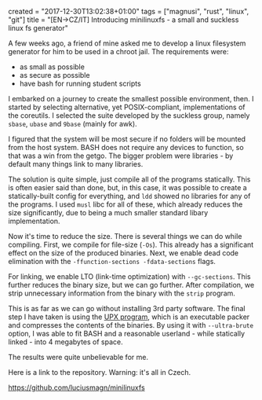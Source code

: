created = "2017-12-30T13:02:38+01:00"
tags = ["magnusi", "rust", "linux", "git"]
title = "[EN->CZ/IT] Introducing minilinuxfs - a small and suckless linux fs generator"

A few weeks ago, a friend of mine asked me to develop a linux filesystem generator
for him to be used in a chroot jail. The requirements were:

- as small as possible
- as secure as possible
- have bash for running student scripts

I embarked on a journey to create the smallest possible environment, then. I started
by selecting alternative, yet POSIX-compliant, implementations of the coreutils. I
selected the suite developed by the suckless group, namely `sbase`, `ubase` and
`9base` (mainly for awk).

I figured that the system will be most secure if no folders will be mounted from the
host system. BASH does not require any devices to function, so that was a win from the
getgo. The bigger problem were libraries - by default many things link to many libraries.

The solution is quite simple, just compile all of the programs statically. This is often
easier said than done, but, in this case, it was possible to create a statically-built
config for everything, and `ldd` showed no libraries for any of the programs. I used
`musl` libc for all of these, which already reduces the size significantly, due to
being a much smaller standard libary implementation.

Now it's time to reduce the size. There is several things we can do while compiling.
First, we compile for file-size (`-Os`). This already has a significant effect on the
size of the produced binaries. Next, we enable dead code elimination with the
`-ffunction-sections -fdata-sections` flags.

For linking, we enable LTO (link-time optimization) with `--gc-sections`. This further
reduces the binary size, but we can go further. After compilation, we strip unnecessary
information from the binary with the `strip` program.

This is as far as we can go without installing 3rd party software. The final step I have
taken is using the [UPX program](https://upx.github.io/), which is an executable packer
and compresses the contents of the binaries. By using it with `--ultra-brute` option,
I was able to fit BASH and a reasonable userland - while statically linked - into
4 megabytes of space.

The results were quite unbelievable for me.

Here is a link to the repository. Warning: it's all in Czech.

<https://github.com/luciusmagn/minilinuxfs>

